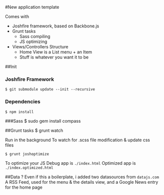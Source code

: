 #New application template



Comes with
* Joshfire framework, based on Backbone.js
* Grunt tasks
	* Sass compiling
	* JS optimizing
* Views/Controllers Structure
	* Home View is a List menu + an Item
	* Stuff is whatever you want it to be

##Init

### Joshfire Framework
	$ git submodule update --init --recursive

### Dependencies
	$ npm install

###Sass
	$ sudo gem install compass

##Grunt tasks
	$ grunt watch

Run in the background
To watch for .scss file modification & update css files

	$ grunt joshoptimize
To optimize your JS
Debug app is `./index.html`
Optimized app is `./index.optimized.html`

##Data ?
Even if this a boilerplate, i added two datasources from `datajs.com`
A RSS Feed, used for the menu & the details view, and a Google News entry for the home page
